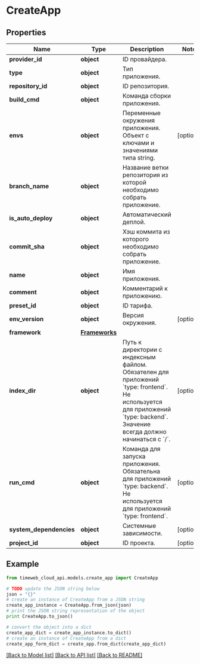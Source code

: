 # CreateApp


## Properties
Name | Type | Description | Notes
------------ | ------------- | ------------- | -------------
**provider_id** | **object** | ID провайдера. | 
**type** | **object** | Тип приложения. | 
**repository_id** | **object** | ID репозитория. | 
**build_cmd** | **object** | Команда сборки приложения. | 
**envs** | **object** | Переменные окружения приложения. Объект с ключами и значениями типа string. | [optional] 
**branch_name** | **object** | Название ветки репозитория из которой необходимо собрать приложение. | 
**is_auto_deploy** | **object** | Автоматический деплой. | 
**commit_sha** | **object** | Хэш коммита из которого необходимо собрать приложение. | 
**name** | **object** | Имя приложения. | 
**comment** | **object** | Комментарий к приложению. | 
**preset_id** | **object** | ID тарифа. | 
**env_version** | **object** | Версия окружения. | [optional] 
**framework** | [**Frameworks**](Frameworks.md) |  | 
**index_dir** | **object** | Путь к директории с индексным файлом. Обязателен для приложений &#x60;type: frontend&#x60;. Не используется для приложений &#x60;type: backend&#x60;. Значение всегда должно начинаться с &#x60;/&#x60;. | [optional] 
**run_cmd** | **object** | Команда для запуска приложения. Обязательна для приложений &#x60;type: backend&#x60;. Не используется для приложений &#x60;type: frontend&#x60;. | [optional] 
**system_dependencies** | **object** | Системные зависимости. | [optional] 
**project_id** | **object** | ID проекта. | [optional] 

## Example

```python
from timeweb_cloud_api.models.create_app import CreateApp

# TODO update the JSON string below
json = "{}"
# create an instance of CreateApp from a JSON string
create_app_instance = CreateApp.from_json(json)
# print the JSON string representation of the object
print CreateApp.to_json()

# convert the object into a dict
create_app_dict = create_app_instance.to_dict()
# create an instance of CreateApp from a dict
create_app_form_dict = create_app.from_dict(create_app_dict)
```
[[Back to Model list]](../README.md#documentation-for-models) [[Back to API list]](../README.md#documentation-for-api-endpoints) [[Back to README]](../README.md)


